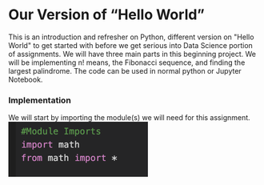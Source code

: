 # Our Version of “Hello World”

This is an introduction and refresher on Python, different version on "Hello World" to get started with before we get serious into Data Science portion of assignments. We will have three main parts in this beginning project. We will be implementing n! means, the Fibonacci sequence, and finding the largest palindrome. The code can be used in normal python or Jupyter Notebook.


### Implementation

We will start by importing the module(s) we will need for this assignment.
<img src="images/Picture1.png">
